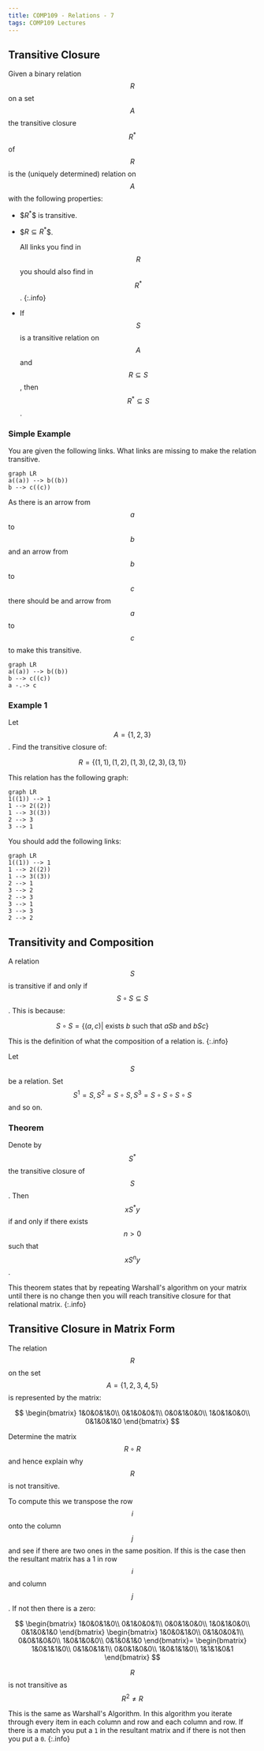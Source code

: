 ```yaml
---
title: COMP109 - Relations - 7
tags: COMP109 Lectures
---
```

## Transitive Closure
Given a binary relation $$R$$ on a set $$A$$ the transitive closure $$R^*$$ of $$R$$ is the (uniquely determined) relation on $$A$$ with the following properties:

* \$$R^*$$ is transitive.
* \$$R\subseteq R^*$$.

	All links you find in $$R$$ you should also find in $$R^*$$.
	{:.info}
* If $$S$$ is a transitive relation on $$A$$ and $$R\subseteq S$$, then $$R^*\subseteq S$$.

### Simple Example
You are given the following links. What links are missing to make the relation transitive.

```mermaid
graph LR
a((a)) --> b((b))
b --> c((c))
```

As there is an arrow from $$a$$ to $$b$$ and an arrow from $$b$$ to $$c$$ there should be and arrow from $$a$$ to $$c$$ to make this transitive.

```mermaid
graph LR
a((a)) --> b((b))
b --> c((c))
a -.-> c
```

### Example 1
Let $$A=\{1,2,3\}$$. Find the transitive closure of:

$$R=\{(1,1),(1,2),(1,3),(2,3),(3,1)\}$$

This relation has the following graph:

```mermaid
graph LR
1((1)) --> 1
1 --> 2((2))
1 --> 3((3))
2 --> 3
3 --> 1
```

You should add the following links:

```mermaid
graph LR
1((1)) --> 1
1 --> 2((2))
1 --> 3((3))
2 --> 1
3 --> 2
2 --> 3
3 --> 1
3 --> 3
2 --> 2
```

## Transitivity and Composition
A relation $$S$$ is transitive if and only if $$S\circ S\subseteq S$$. This is because:

$$S\circ S=\{(a,c)\vert \text{ exists } b \text{ such that } aSb \text{ and } bSc\}$$

This is the definition of what the composition of a relation is.
{:.info}

Let $$S$$ be a relation. Set $$S^1=S,S^2=S\circ S,S^3=S\circ S\circ S\circ S$$ and so on.

### Theorem
Denote by $$S^*$$ the transitive closure of $$S$$. Then $$xS^*y$$ if and only if there exists $$n>0$$ such that $$xS^ny$$.

This theorem states that by repeating Warshall's algorithm on your matrix until there is no change then you will reach transitive closure for that relational matrix.
{:.info}

## Transitive Closure in Matrix Form
The relation $$R$$ on the set $$A=\{1,2,3,4,5\}$$ is represented by the matrix:

$$
\begin{bmatrix}
1&0&0&1&0\\
0&1&0&0&1\\
0&0&1&0&0\\
1&0&1&0&0\\
0&1&0&1&0
\end{bmatrix}
$$

Determine the matrix $$R\circ R$$ and hence explain why $$R$$ is not transitive.

To compute this we transpose the row $$i$$ onto the column $$j$$ and see if there are two ones in the same position. If this is the case then the resultant matrix has a 1 in row $$i$$ and column $$j$$. If not then there is a zero:

$$
\begin{bmatrix}
1&0&0&1&0\\
0&1&0&0&1\\
0&0&1&0&0\\
1&0&1&0&0\\
0&1&0&1&0
\end{bmatrix}
\begin{bmatrix}
1&0&0&1&0\\
0&1&0&0&1\\
0&0&1&0&0\\
1&0&1&0&0\\
0&1&0&1&0
\end{bmatrix}=
\begin{bmatrix}
1&0&1&1&0\\
0&1&0&1&1\\
0&0&1&0&0\\
1&0&1&1&0\\
1&1&1&0&1
\end{bmatrix}
$$

$$R$$ is not transitive as $$R^2\neq R$$

This is the same as Warshall's Algorithm. In this algorithm you iterate through every item in each column and row and each column and row. If there is a match you put a `1` in the resultant matrix and if there is not then you put a `0`.
{:.info}